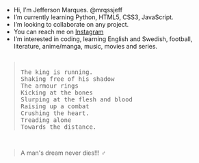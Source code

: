 <ul>
<li>Hi, I’m Jefferson Marques. @mrqssjeff</li>
<li>I’m currently learning Python, HTML5, CSS3, JavaScript.</li>
<li>I’m looking to collaborate on any project.</li>
<li>You can reach me on <a href="https://www.instagram.com/mrqssjeff/">Instagram</a>  </li>
<li>I’m interested in coding, learning English and Swedish, football, literature, anime/manga, music, movies and series.</li>
 </ul>
 <pre>
<blockquote>
The king is running.
Shaking free of his shadow
The armour rings
Kicking at the bones
Slurping at the flesh and blood
Raising up a combat
Crushing the heart.
Treading alone
Towards the distance. </blockquote>
</pre>
<blockquote>A man's dream never dies!!! ♂️ </blockquote>


